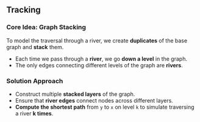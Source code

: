 ## Tracking

### Core Idea: Graph Stacking

To model the traversal through a river, we create **duplicates** of the base graph and **stack** them.

- Each time we pass through a **river**, we go **down a level** in the graph.
- The only edges connecting different levels of the graph are **rivers**.

### Solution Approach

- Construct multiple **stacked layers** of the graph.
- Ensure that **river edges** connect nodes across different layers.
- **Compute the shortest path** from `y` to `x` on level `k` to simulate traversing a river **k times**.
